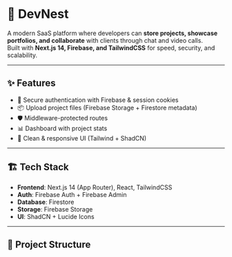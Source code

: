 # 🚀 DevNest

A modern SaaS platform where developers can **store projects, showcase portfolios, and collaborate** with clients through chat and video calls.  
Built with **Next.js 14, Firebase, and TailwindCSS** for speed, security, and scalability.

---

## ✨ Features
- 🔐 Secure authentication with Firebase & session cookies
- 📦 Upload project files (Firebase Storage + Firestore metadata)
- 🛡️ Middleware-protected routes
- 📊 Dashboard with project stats
- 🎨 Clean & responsive UI (Tailwind + ShadCN)

---

## 🏗️ Tech Stack
- **Frontend**: Next.js 14 (App Router), React, TailwindCSS
- **Auth**: Firebase Auth + Firebase Admin
- **Database**: Firestore
- **Storage**: Firebase Storage
- **UI**: ShadCN + Lucide Icons

---

## 📂 Project Structure
